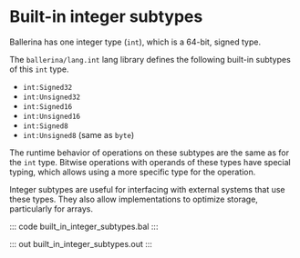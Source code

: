 # Built-in integer subtypes

Ballerina has one integer type (`int`), which is a 64-bit, signed type. 

The `ballerina/lang.int` lang library defines the following built-in subtypes of this `int` type.

- `int:Signed32`
- `int:Unsigned32`
- `int:Signed16`
- `int:Unsigned16`
- `int:Signed8`
- `int:Unsigned8` (same as `byte`)

The runtime behavior of operations on these subtypes are the same as for the `int` type. Bitwise operations with operands of these types have special typing, which allows using a more specific type for the operation.

Integer subtypes are useful for interfacing with external systems that use these types. They also allow implementations to optimize storage, particularly for arrays.

::: code built_in_integer_subtypes.bal :::

::: out built_in_integer_subtypes.out :::
